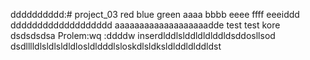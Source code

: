 dddddddddd:# project_03
red
blue
green
aaaa
bbbb
eeee
ffff
eeeiddd
ddddddddddddddddddd
aaaaaaaaaaaaaaaaaaadde
test test
kore dsdsdsdsa
Prolem:wq
:ddddw
inserdlddlslddldldlddldsddosllsod
dsdlllldlsldlsldldlosldldddlsloskdlsldksldlddldlddldst
